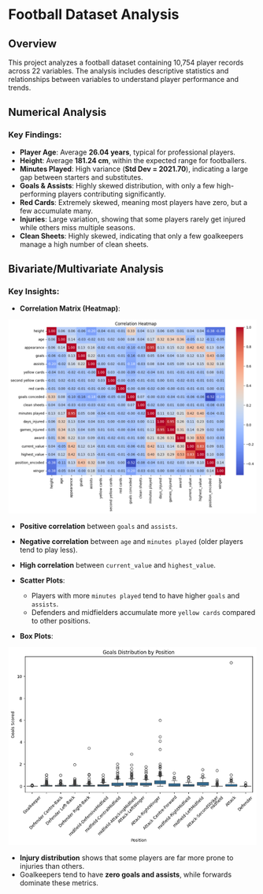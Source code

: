 # Football Dataset Analysis

## Overview

This project analyzes a football dataset containing 10,754 player records across 22 variables. The analysis includes descriptive statistics and relationships between variables to understand player performance and trends.

## Numerical Analysis

### **Key Findings:**

- **Player Age**: Average **26.04 years**, typical for professional players.
- **Height**: Average **181.24 cm**, within the expected range for footballers.
- **Minutes Played**: High variance (**Std Dev = 2021.70**), indicating a large gap between starters and substitutes.
- **Goals & Assists**: Highly skewed distribution, with only a few high-performing players contributing significantly.
- **Red Cards**: Extremely skewed, meaning most players have zero, but a few accumulate many.
- **Injuries**: Large variation, showing that some players rarely get injured while others miss multiple seasons.
- **Clean Sheets**: Highly skewed, indicating that only a few goalkeepers manage a high number of clean sheets.

## Bivariate/Multivariate Analysis

### **Key Insights:**

- **Correlation Matrix (Heatmap)**:

![alt text](image.png)
  - **Positive correlation** between `goals` and `assists`.
  - **Negative correlation** between `age` and `minutes played` (older players tend to play less).
  - **High correlation** between `current_value` and `highest_value`.

- **Scatter Plots**:
  - Players with more `minutes played` tend to have higher `goals` and `assists`.
  - Defenders and midfielders accumulate more `yellow cards` compared to other positions.

- **Box Plots**:

![alt text](image-1.png)
  - **Injury distribution** shows that some players are far more prone to injuries than others.
  - Goalkeepers tend to have **zero goals and assists**, while forwards dominate these metrics.


